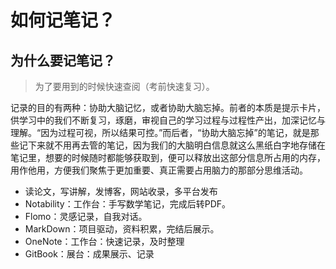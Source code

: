 # 如何记笔记？

## 为什么要记笔记？

> 为了要用到的时候快速查阅（考前快速复习）。

记录的目的有两种：协助大脑记忆，或者协助大脑忘掉。前者的本质是提示卡片，供学习中的我们不断复习，琢磨，审视自己的学习过程与过程性产出，加深记忆与理解。“因为过程可视，所以结果可控。”而后者，“协助大脑忘掉”的笔记，就是那些记下来就不用再去管的笔记，因为我们的大脑明白信息就这么黑纸白字地存储在笔记里，想要的时候随时都能够获取到，便可以释放出这部分信息所占用的内存，用作他用，方便我们聚焦于更加重要、真正需要占用脑力的那部分思维活动。

* 读论文，写讲解，发博客，网站收录，多平台发布
* Notability：工作台：手写数学笔记，完成后转PDF。
* Flomo：灵感记录，自我对话。
* MarkDown：项目驱动，资料积累，完结后展示。
* OneNote：工作台：快速记录，及时整理
* GitBook：展台：成果展示、记录
